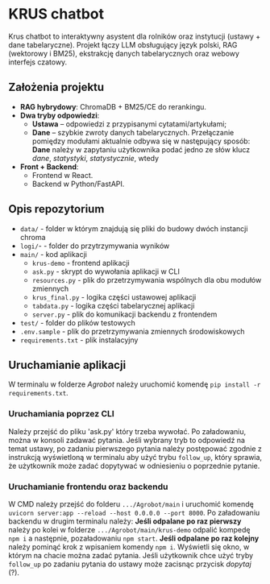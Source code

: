 # KRUS chatbot
Krus chatbot to interaktywny asystent dla rolników oraz instytucji (ustawy + dane tabelaryczne). Projekt łączy LLM obsługujący język polski, RAG (wektorowy i BM25), ekstrakcję danych tabelarycznych oraz webowy interfejs czatowy.
## Założenia projektu
* **RAG hybrydowy**: ChromaDB + BM25/CE do rerankingu.
* **Dwa tryby odpowiedzi**:
  * **Ustawa** – odpowiedzi z przypisanymi cytatami/artykułami;
  * **Dane** – szybkie zwroty danych tabelarycznych.
Przełączanie pomiędzy modułami aktualnie odbywa się w następujący sposób:
**Dane** należy w zapytaniu użytkownika podać jedno ze słów klucz *dane*, *statystyki*, *statystycznie*, wtedy 
* **Front + Backend**:
  * Frontend w React.
  * Backend w Python/FastAPI.
## Opis repozytorium
* `data/` - folder w którym znajdują się pliki do budowy dwóch instancji chroma 
* `logi/`- - folder do przytrzymywania wyników 
* `main/` - kod aplikacji
    * `krus-demo` - frontend aplikacji
    * `ask.py` - skrypt do wywołania aplikacji w CLI
    * `resources.py` - plik do przetrzymywania wspólnych dla obu modułów zmiennych
    * `krus_final.py` - logika części ustawowej aplikacji
    * `tabdata.py` - logika części tabelarycznej aplikacji
    * `server.py` - plik do komunikacji backendu z frontendem
* `test/` - folder do plików testowych 
* `.env.sample` - plik do przetrzymywania zmiennych środowiskowych
* `requirements.txt` - plik instalacyjny
## Uruchamianie aplikacji 
W terminalu w folderze *Agrobot* należy uruchomić komendę `pip install -r requirements.txt`. 
### Uruchamiania poprzez CLI
Należy przejść do pliku 'ask.py' który trzeba wywołać. Po załadowaniu, można w konsoli zadawać pytania. Jeśli wybrany tryb to odpowiedź na temat ustawy, po zadaniu pierwszego pytania należy postępować zgodnie z instrukcją wyświetloną w terminalu aby użyć trybu `follow_up`, który sprawia, że użytkownik może zadać dopytywać w odniesieniu o poprzednie pytanie. 
### Uruchamianie frontendu oraz backendu
W CMD należy przejść do folderu `.../Agrobot/main` i uruchomić komendę `uvicorn server:app --reload --host 0.0.0.0 --port 8000`. Po załadowaniu backendu w drugim terminalu należy:
**Jeśli odpalane po raz pierwszy** należy po kolei w folderze `.../Agrobot/main/krus-demo` odpalić kompedę `npm i` a następnie, pozaładowaniu `npm start`. 
**Jeśli odpalane po raz kolejny** należy pominąć krok z wpisaniem komendy `npm i`.
Wyświetli się okno, w którym na chacie można zadać pytania. Jeśli użytkownik chce użyć tryby `follow_up` po zadaniu pytania do ustawy może zacisnąc przycisk *dopytaj* (?). 
